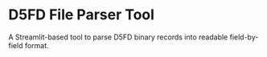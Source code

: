 # D5FD File Parser Tool
A Streamlit-based tool to parse D5FD binary records into readable field-by-field format.
